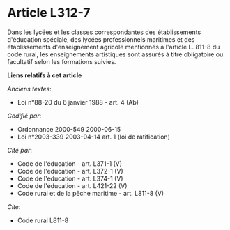 # Article L312-7

Dans les lycées et les classes correspondantes des établissements d'éducation spéciale, des lycées professionnels maritimes
et des établissements d'enseignement agricole mentionnés à l'article L. 811-8 du code rural, les enseignements artistiques
sont assurés à titre obligatoire ou facultatif selon les formations suivies.

**Liens relatifs à cet article**

_Anciens textes_:

  - Loi n°88-20 du 6 janvier 1988 - art. 4 (Ab)

_Codifié par_:

  - Ordonnance 2000-549 2000-06-15
  - Loi n°2003-339 2003-04-14 art. 1 (loi de ratification)

_Cité par_:

  - Code de l'éducation - art. L371-1 (V)
  - Code de l'éducation - art. L372-1 (V)
  - Code de l'éducation - art. L374-1 (V)
  - Code de l'éducation - art. L421-22 (V)
  - Code rural et de la pêche maritime - art. L811-8 (V)

_Cite_:

  - Code rural L811-8
